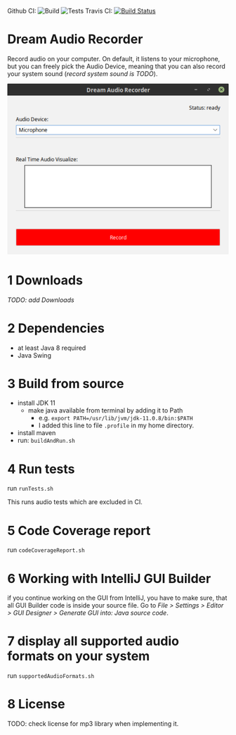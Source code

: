 Github CI:
![Build](https://github.com/gre90r/Audio-Recorder/workflows/Build/badge.svg)
![Tests](https://github.com/gre90r/Audio-Recorder/workflows/Tests/badge.svg)
Travis CI:
[![Build Status](https://travis-ci.com/gre90r/Audio-Recorder.svg?branch=master)](https://travis-ci.com/gre90r/Audio-Recorder)

# Dream Audio Recorder
Record audio on your computer. On default, it listens to your
microphone, but you can freely pick the Audio Device, meaning
that you can also record your system sound (*record system
sound is TODO*).

![doc/images/dream-audio-recorder.png](doc/images/dream-audio-recorder.png)

# 1 Downloads
*TODO: add Downloads*

# 2 Dependencies
* at least Java 8 required
* Java Swing

# 3 Build from source
* install JDK 11
    * make java available from terminal by adding it to Path
        * e.g. `export PATH=/usr/lib/jvm/jdk-11.0.8/bin:$PATH`
        * I added this line to file `.profile` in my home
          directory.
* install maven
* run: `buildAndRun.sh`

# 4 Run tests
run `runTests.sh`

This runs audio tests which are excluded in CI.

# 5 Code Coverage report
run `codeCoverageReport.sh`

# 6 Working with IntelliJ GUI Builder
if you continue working on the GUI from IntelliJ, you have to make
sure, that all GUI Builder code is inside your source file. Go to
*File > Settings > Editor > GUI Designer > Generate GUI into: 
Java source code*.

# 7 display all supported audio formats on your system
run `supportedAudioFormats.sh`

# 8 License
TODO: check license for mp3 library when implementing it.

